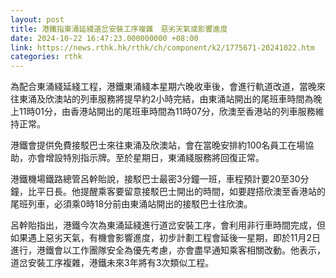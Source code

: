 ```yaml
---
layout: post
title: 港鐵指東涌延綫道岔安裝工序複雜　惡劣天氣或影響進度
date: 2024-10-22 16:47:23.000000000 +08:00
link: https://news.rthk.hk/rthk/ch/component/k2/1775671-20241022.htm
categories: rthk
---
```


為配合東涌綫延綫工程，港鐵東涌綫本星期六晚收車後，會進行軌道改道，當晚來往東涌及欣澳站的列車服務將提早約2小時完結，由東涌站開出的尾班車時間為晚上11時01分，由香港站開出的尾班車時間為11時07分，欣澳至香港站的列車服務維持正常。

港鐵會提供免費接駁巴士來往東涌及欣澳站，會在當晚安排約100名員工在場協助，亦會增設特別指示牌。至於星期日，東涌綫服務將回復正常。

港鐵機場鐵路總管呂幹貽說，接駁巴士最密3分鐘一班，車程預計要20至30分鐘，比平日長。他提醒乘客要留意接駁巴士開出的時間，如要趕搭欣澳至香港站的尾班列車，必須乘0時18分前由東涌站開出的接駁巴士往欣澳。

呂幹貽指出，港鐵今次為東涌延綫進行道岔安裝工序，會利用非行車時間完成，但如果遇上惡劣天氣，有機會影響進度，初步計劃工程會延後一星期，即於11月2日進行，港鐵會以工作團隊安全為優先考慮，亦會盡早通知乘客相關改動。他表示，道岔安裝工序複雜，港鐵未來3年將有3次類似工程。
